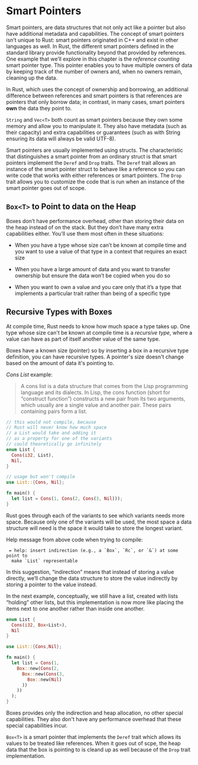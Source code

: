 # Smart Pointers

Smart pointers, are data structures that not only act like a pointer but also have additional metadata and capabilities. The concept of smart pointers isn’t unique to Rust: smart pointers originated in C++ and exist in other languages as well. In Rust, the different smart pointers defined in the standard library provide functionality beyond that provided by references. One example that we’ll explore in this chapter is the *reference counting* smart pointer type. This pointer enables you to have multiple owners of data by keeping track of the number of owners and, when no owners remain, cleaning up the data.

In Rust, which uses the concept of ownership and borrowing, an additional difference between references and smart pointers is that references are pointers that only borrow data; in contrast, in many cases, smart pointers **own** the data they point to.

`String` and `Vec<T>` both count as smart pointers because they own some memory and allow you to manipulate it. They also have metadata (such as their capacity) and extra capabilities or guarantees (such as with String ensuring its data will always be valid UTF-8).

Smart pointers are usually implemented using structs. The characteristic that distinguishes a smart pointer from an ordinary struct is that smart pointers implement the `Deref` and `Drop` traits. The `Deref` trait allows an instance of the smart pointer struct to behave like a reference so you can write code that works with either references or smart pointers. The `Drop` trait allows you to customize the code that is run when an instance of the smart pointer goes out of scope.

## `Box<T>` to Point to data on the Heap

Boxes don’t have performance overhead, other than storing their data on the heap instead of on the stack. But they don’t have many extra capabilities either. You’ll use them most often in these situations:

- When you have a type whose size can’t be known at compile time and you want to use a value of that type in a context that requires an exact size

- When you have a large amount of data and you want to transfer ownership but ensure the data won’t be copied when you do so

- When you want to own a value and you care only that it’s a type that implements a particular trait rather than being of a specific type

## Recursive Types with Boxes

At compile time, Rust needs to know how much space a type takes up. One type whose size can't be known at compile time is a *recursive type*, where a value can have as part of itself another value of the same type.

Boxes have a known size (pointer) so by inserting a box in a recursive type definition, you can have recursive types. A pointer's size doesn't change based on the amount of data it's pointing to.

*Cons List* example:

> A cons list is a data structure that comes from the Lisp programming language and its dialects. In Lisp, the cons function (short for “construct function”) constructs a new pair from its two arguments, which usually are a single value and another pair. These pairs containing pairs form a list.

```rust
// this would not compile, because
// Rust will never know how much space
// a List would take and adding it 
// as a property for one of the variants
// could theoretically go infinitely
enum List {
  Cons(i32, List),
  Nil,
}

// usage but won't compile
use List::{Cons, Nil};

fn main() {
  let list = Cons(1, Cons(2, Cons(3, Nil)));
}
```

Rust goes through each of the variants to see which variants needs more space. Because only one of the variants will be used, the most space a data structure will need is the space it would take to store the longest variant.

Help message from above code when trying to compile:

```
 = help: insert indirection (e.g., a `Box`, `Rc`, or `&`) at some point to
  make `List` representable
```

In this suggestion, “indirection” means that instead of storing a value directly, we’ll change the data structure to store the value indirectly by storing a pointer to the value instead.

In the next example, conceptually, we still have a list, created with lists “holding” other lists, but this implementation is now more like placing the items next to one another rather than inside one another.

```rust
enum List {
  Cons(i32, Box<List>),
  Nil
}

use List::{Cons,Nil};

fn main() {
  let list = Cons(1,
    Box::new(Cons(2,
      Box::new(Cons(3,
        Box::new(Nil)
      ))
    ))
  );
}
```

Boxes provides only the indirection and heap allocation, no other special capabilities. They also don't have any performance overhead that these special capabilities incur.

`Box<T>` is a smart pointer that implements the `Deref` trait which allows its values to be treated like references. When it goes out of scpe, the heap data that the box is pointing to is cleand up as well because of the `Drop` trait implementation.